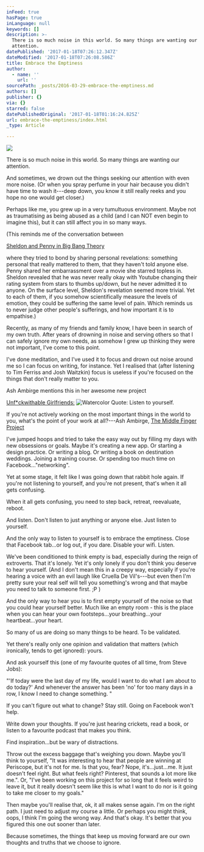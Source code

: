 ```yaml
---
inFeed: true
hasPage: true
inLanguage: null
keywords: []
description: >-
  There is so much noise in this world. So many things are wanting our
  attention.
datePublished: '2017-01-18T07:26:12.347Z'
dateModified: '2017-01-18T07:26:08.586Z'
title: Embrace the Emptiness
author:
  - name: ''
    url: ''
sourcePath: _posts/2016-03-29-embrace-the-emptiness.md
authors: []
publisher: {}
via: {}
starred: false
datePublishedOriginal: '2017-01-18T01:16:24.825Z'
url: embrace-the-emptiness/index.html
_type: Article

---
```

![](https://s3-us-west-2.amazonaws.com/the-grid-img/p/2fa130edd7ccdf0da11beb2084040c16ca70d955.jpg)

There is so much noise in this world. So many things are wanting our attention.

And sometimes, we drown out the things seeking our attention with even more noise. (Or when you spray perfume in your hair because you didn't have time to wash it---deep down, you know it still really reeks and you hope no one would get closer.)

Perhaps like me, you grew up in a very tumultuous environment. Maybe not as traumatising as being abused as a child (and I can NOT even begin to imagine this), but it can still affect you in so many ways.

(This reminds me of the conversation between

[Sheldon and Penny in Big Bang Theory][0]

where they tried to bond by sharing personal revelations: something personal that really mattered to them, that they haven't told anyone else. Penny shared her embarrassment over a movie she starred topless in. Sheldon revealed that he was never really okay with Youtube changing their rating system from stars to thumbs up/down, but he never admitted it to anyone. On the surface level, Sheldon's revelation seemed more trivial. Yet to each of them, if you somehow scientifically measure the levels of emotion, they could be suffering the same level of pain. Which reminds us to never judge other people's sufferings, and how important it is to empathise.)

Recently, as many of my friends and family know, I have been in search of my own truth. After years of drowning in noise and serving others so that I can safely ignore my own needs, as somehow I grew up thinking they were not important, I've come to this point.

I've done meditation, and I've used it to focus and drown out noise around me so I can focus on writing, for instance. Yet I realised that (after listening to Tim Ferriss and Josh Waitzkin) focus is useless if you're focused on the things that don't really matter to you.

Ash Ambirge mentions this in her awesome new project 

[Unf\*ckwithable Girlfriends:][1]
![Watercolor Quote: Listen to yourself.](https://s3-us-west-2.amazonaws.com/the-grid-img/p/00245a3b3dfa7e148e654b097c10c6bee9382810.jpg)

If you're not actively working on the most important things in the world to you, what's the point of your work at all?---Ash Ambirge, [The Middle Finger Project][2]

I've jumped hoops and tried to take the easy way out by filling my days with new obsessions or goals. Maybe it's creating a new app. Or starting a design practice. Or writing a blog. Or writing a book on destination weddings. Joining a training course. Or spending too much time on Facebook..."networking".

Yet at some stage, it felt like I was going down that rabbit hole again. If you're not listening to yourself, and you're not present, that's when it all gets confusing. 

When it all gets confusing, you need to step back, retreat, reevaluate, reboot.

And listen. Don't listen to just anything or anyone else. Just listen to yourself.

And the only way to listen to yourself is to embrace the emptiness. Close that Facebook tab...or log out, if you dare. Disable your wifi. Listen.

We've been conditioned to think empty is bad, especially during the reign of extroverts. That it's lonely. Yet it's only lonely if you don't think you deserve to hear yourself. (And I don't mean this in a creepy way, especially if you're hearing a voice with an evil laugh like Cruella De Vil's---but even then I'm pretty sure your real self will tell you something's wrong and that maybe you need to talk to someone first. ;P )

And the only way to hear you is to first empty yourself of the noise so that you could hear yourself better. Much like an empty room - this is the place when you can hear your own footsteps...your breathing...your heartbeat...your heart.

So many of us are doing so many things to be heard. To be validated.

Yet there's really only one opinion and validation that matters (which ironically, tends to get ignored): yours. 

And ask yourself this (one of my favourite quotes of all time, from Steve Jobs): 

"'If today were the last day of my life, would I want to do what I am about to do today?' And whenever the answer has been 'no' for too many days in a row, I know I need to change something. "

If you can't figure out what to change? Stay still. Going on Facebook won't help.

Write down your thoughts. If you're just hearing crickets, read a book, or listen to a favourite podcast that makes you think. 

Find inspiration...but be wary of distractions.

Throw out the excess baggage that's weighing you down. Maybe you'll think to yourself, "It was interesting to hear that people are winning at Periscope, but it's not for me. Is that you, fear? Nope, it's...just...me. It just doesn't feel right. But what feels right? Pinterest, that sounds a lot more like me.". Or, "I've been working on this project for so long that it feels weird to leave it, but it really doesn't seem like this is what I want to do nor is it going to take me closer to my goals."

Then maybe you'll realise that, ok, it all makes sense again. I'm on the right path. I just need to adjust my course a little. Or perhaps you might think, oops, I think I'm going the wrong way. And that's okay. It's better that you figured this one out sooner than later.

Because sometimes, the things that keep us moving forward are our own thoughts and truths that we choose to ignore.

[0]: https://www.youtube.com/watch?v=E94l1KGC24E
[1]: http://mbsy.co/dcs2n?url=https://www.themiddlefingerproject.org/unfckwithable-girlfriends/
[2]: http://mbsy.co/dcs2n?url=https://www.themiddlefingerproject.org